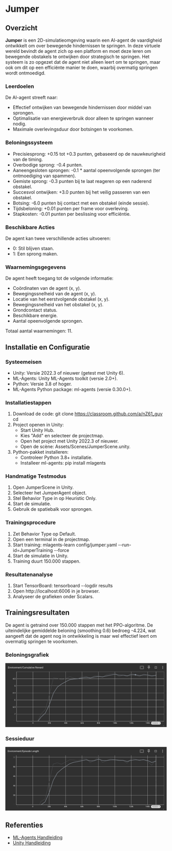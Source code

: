 Jumper
======

Overzicht
--------

**Jumper** is een 2D-simulatieomgeving waarin een AI-agent de vaardigheid ontwikkelt om over bewegende hindernissen te springen. In deze virtuele wereld bevindt de agent zich op een platform en moet deze leren om bewegende obstakels te ontwijken door strategisch te springen. Het systeem is zo opgezet dat de agent niet alleen leert om te springen, maar ook om dit op een efficiënte manier te doen, waarbij overmatig springen wordt ontmoedigd.

### Leerdoelen

De AI-agent streeft naar:

-   Effectief ontwijken van bewegende hindernissen door middel van sprongen.
-   Optimalisatie van energieverbruik door alleen te springen wanneer nodig.
-   Maximale overlevingsduur door botsingen te voorkomen.

### Beloningssysteem

-   Precisiesprong: +0.15 tot +0.3 punten, gebaseerd op de nauwkeurigheid van de timing.
-   Overbodige sprong: -0.4 punten.
-   Aaneengesloten sprongen: -0.1 * aantal opeenvolgende sprongen (ter ontmoediging van spammen).
-   Gemiste sprong: -0.3 punten bij te laat reageren op een naderend obstakel.
-   Succesvol ontwijken: +3.0 punten bij het veilig passeren van een obstakel.
-   Botsing: -6.0 punten bij contact met een obstakel (einde sessie).
-   Tijdsbeloning: +0.01 punten per frame voor overleving.
-   Stapkosten: -0.01 punten per beslissing voor efficiëntie.

### Beschikbare Acties

De agent kan twee verschillende acties uitvoeren:

-   0: Stil blijven staan.
-   1: Een sprong maken.

### Waarnemingsgegevens

De agent heeft toegang tot de volgende informatie:

-   Coördinaten van de agent (x, y).
-   Bewegingssnelheid van de agent (x, y).
-   Locatie van het eerstvolgende obstakel (x, y).
-   Bewegingssnelheid van het obstakel (x, y).
-   Grondcontact status.
-   Beschikbare energie.
-   Aantal opeenvolgende sprongen.

Totaal aantal waarnemingen: 11.

Installatie en Configuratie
--------------------------

### Systeemeisen

-   Unity: Versie 2022.3 of nieuwer (getest met Unity 6).
-   ML-Agents: Unity ML-Agents toolkit (versie 2.0+).
-   Python: Versie 3.8 of hoger.
-   ML-Agents Python package: ml-agents (versie 0.30.0+).

### Installatiestappen

1.  Download de code: git clone <https://classroom.github.com/a/nZ61_guv> cd <project-map>
2.  Project openen in Unity:
    -   Start Unity Hub.
    -   Kies "Add" en selecteer de projectmap.
    -   Open het project met Unity 2022.3 of nieuwer.
    -   Open de scène: Assets/Scenes/JumperScene.unity.
3.  Python-pakket installeren:
    -   Controleer Python 3.8+ installatie.
    -   Installeer ml-agents: pip install mlagents

### Handmatige Testmodus

1.  Open JumperScene in Unity.
2.  Selecteer het JumperAgent object.
3.  Stel Behavior Type in op Heuristic Only.
4.  Start de simulatie.
5.  Gebruik de spatiebalk voor sprongen.

### Trainingsprocedure

1.  Zet Behavior Type op Default.
2.  Open een terminal in de projectmap.
3.  Start training: mlagents-learn config/jumper.yaml --run-id=JumperTraining --force
4.  Start de simulatie in Unity.
5.  Training duurt 150.000 stappen.

### Resultatenanalyse

1.  Start TensorBoard: tensorboard --logdir results
2.  Open http://localhost:6006 in je browser.
3.  Analyseer de grafieken onder Scalars.

Trainingsresultaten
------------------

De agent is getraind over 150.000 stappen met het PPO-algoritme. De uiteindelijke gemiddelde beloning (smoothing 0.6) bedroeg -4.224, wat aangeeft dat de agent nog in ontwikkeling is maar wel effectief leert om overmatig springen te voorkomen.

### Beloningsgrafiek

![Beloningsgrafiek](images/jumper-cumulative-reward.png)

### Sessieduur

![Sessieduur](images/jumper-episode-length.png)

Referenties
----------

-   [ML-Agents Handleiding](https://github.com/Unity-Technologies/ml-agents/blob/develop/docs/Learning-Environment-Examples.md)
-   [Unity Handleiding](https://docs.unity3d.com/Manual/index.html)